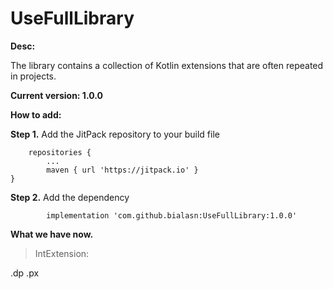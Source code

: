 # UseFullLibrary
**Desc:**

The library contains a collection of Kotlin extensions that are often repeated in projects.

**Current version: 1.0.0**

**How to add:**

**Step 1.** Add the JitPack repository to your build file

		repositories {
			...
			maven { url 'https://jitpack.io' }
	}


**Step 2.** Add the dependency

	        implementation 'com.github.bialasn:UseFullLibrary:1.0.0'


**What we have now.** 
>IntExtension:

.dp
.px
